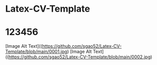 # Latex-CV-Template
# 123456
[Image Alt Text]((https://github.com/sgao52/Latex-CV-Template/blob/main/0001.jpg)
[Image Alt Text]((https://github.com/sgao52/Latex-CV-Template/blob/main/0002.jpg)
